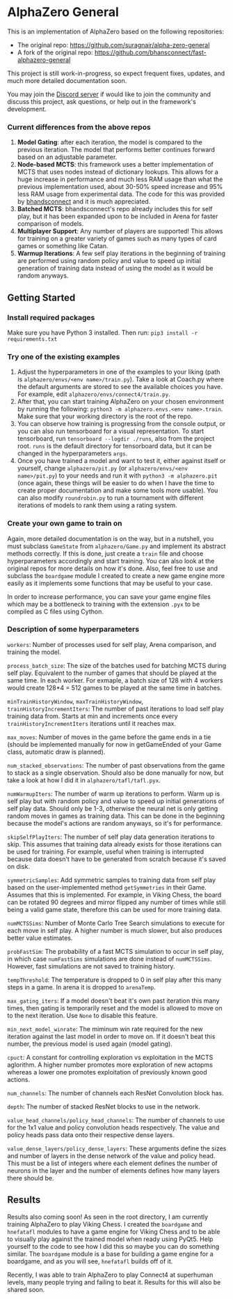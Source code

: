 # AlphaZero General
This is an implementation of AlphaZero based on the following repositories:

* The original repo: https://github.com/suragnair/alpha-zero-general
* A fork of the original repo: https://github.com/bhansconnect/fast-alphazero-general

This project is still work-in-progress, so expect frequent fixes, updates, and much more detailed documentation soon.

You may join the [Discord server](https://discord.gg/MVaHwGZpRC) if would like to join the community and discuss this project, ask questions, or help out in the framework's development.

### Current differences from the above repos
1. **Model Gating**: after each iteration, the model is compared to the previous iteration. The model that performs better continues forward based on an adjustable parameter.
2. **Node-based MCTS**: this framework uses a better implementation of MCTS that uses nodes instead of dictionary lookups. This allows for a huge increase in performance and much less RAM usage than what the previous implementation used, about 30-50% speed increase and 95% less RAM usage from experimental data. The code for this was provided by [bhandsconnect](https://github.com/bhansconnect) and it is much appreciated.
3. **Batched MCTS**: bhandsconnect's repo already includes this for self play, but it has been expanded upon to be included in Arena for faster comparison of models.
4. **Multiplayer Support**: Any number of players are supported! This allows for training on a greater variety of games such as many types of card games or something like Catan.
5. **Warmup Iterations**: A few self play iterations in the beginning of training are performed using random policy and value to speed up initial generation of training data instead of using the model as it would be random anyways.

## Getting Started
### Install required packages
Make sure you have Python 3 installed. Then run:
```pip3 install -r requirements.txt```

### Try one of the existing examples
1. Adjust the hyperparameters in one of the examples to your liking (path is ```alphazero/envs/<env name>/train.py```). Take a look at Coach.py where the default arguments are stored to see the available choices you have. For example, edit ```alphazero/envs/connect4/train.py```.
2. After that, you can start training AlphaZero on your chosen environment by running the following: ```python3 -m alphazero.envs.<env name>.train```. Make sure that your working directory is the root of the repo.
3. You can observe how training is progressing from the console output, or you can also run tensorboard for a visual representation. To start tensorboard, run ```tensorboard --logdir ./runs```, also from the project root. `runs` is the default directory for tensorboard data, but it can be changed in the hyperparameters `args`.
4. Once you have trained a model and want to test it, either against itself or yourself, change ```alphazero/pit.py``` (or ```alphazero/envs/<env name>/pit.py```) to your needs and run it with ```python3 -m alphazero.pit``` (once again, these things will be easier to do when I have the time to create proper documentation and make some tools more usable). You can also modify `roundrobin.py` to run a tournament with different iterations of models to rank them using a rating system.

### Create your own game to train on
Again, more detailed documentation is on the way, but in a nutshell, you must subclass `GameState` from `alphazero/Game.py` and implement its abstract methods correctly. If this is done, just create a `train` file and choose hyperparameters accordingly and start training. You can also look at the original repos for more details on how it's done. Also, feel free to use and subclass the `boardgame` module I created to create a new game engine more easily as it implements some functions that may be useful to your case.

In order to increase performance, you can save your game engine files which may be a bottleneck to training with the extension `.pyx` to be compiled as C files using Cython.

### Description of some hyperparameters
`workers`: Number of processes used for self play, Arena comparison, and training the model.

`process_batch_size`: The size of the batches used for batching MCTS during self play. Equivalent to the number of games that should be played at the same time. In each worker. For exmaple, a batch size of 128 with 4 workers would create 128\*4 = 512 games to be played at the same time in batches.

`minTrainHistoryWindow`, `maxTrainHistoryWindow`, `trainHistoryIncrementIters`: The number of past iterations to load self play training data from. Starts at min and increments once every `trainHistoryIncrementIters` iterations until it reaches max.

`max_moves`: Number of moves in the game before the game ends in a tie (should be implemented manually for now in getGameEnded of your Game class, automatic draw is planned).

`num_stacked_observations`: The number of past observations from the game to stack as a single observation. Should also be done manually for now, but take a look at how I did it in `alphazero/tafl/tafl.pyx`.

`numWarmupIters`: The number of warm up iterations to perform. Warm up is self play but with random policy and value to speed up initial generations of self play data. Should only be 1-3, otherwise the neural net is only getting random moves in games as training data. This can be done in the beginning because the model's actions are random anyways, so it's for performance.

`skipSelfPlayIters`: The number of self play data generation iterations to skip. This assumes that training data already exists for those iterations can be used for training. For example, useful when training is interrupted because data doesn't have to be generated from scratch because it's saved on disk.

`symmetricSamples`: Add symmetric samples to training data from self play based on the user-implemented method `getSymmetries` in their Game. Assumes that this is implemented. For example, in Viking Chess, the board can be rotated 90 degrees and mirror flipped any number of times while still being a valid game state, therefore this can be used for more training data.

`numMCTSSims`: Number of Monte Carlo Tree Search simulations to execute for each move in self play. A higher number is much slower, but also produces better value estimates.

`probFastSim`: The probability of a fast MCTS simulation to occur in self play, in which case `numFastSims` simulations are done instead of `numMCTSSims`. However, fast simulations are not saved to training history.

`tempThreshold`: The temperature is dropped to 0 in self play after this many steps in a game. In arena it is dropped to `arenaTemp`.

`max_gating_iters`: If a model doesn't beat it's own past iteration this many times, then gating is temporarily reset and the model is allowed to move on to the next iteration. Use `None` to disable this feature.

`min_next_model_winrate`: The miminum win rate required for the new iteration against the last model in order to move on. If it doesn't beat this number, the previous model is used again (model gating).

`cpuct`: A constant for controlling exploration vs exploitation in the MCTS aglorithm. A higher number promotes more exploration of new actopms whereas a lower one promotes exploitation of previously known good actions.

`num_channels`: The number of channels each ResNet Convolution block has.

`depth`: The number of stacked ResNet blocks to use in the network.

`value_head_channels/policy_head_channels`: The number of channels to use for the 1x1 value and policy convolution heads respectively. The value and policy heads pass data onto their respective dense layers.

`value_dense_layers/policy_dense_layers`: These arguments define the sizes and number of layers in the dense network of the value and policy head. This must be a list of integers where each element defines the number of neurons in the layer and the number of elements defines how many layers there should be.

## Results
Results also coming soon! As seen in the root directory, I am currently training AlphaZero to play Viking Chess. I created the `boardgame` and `hnefatafl` modules to have a game engine for Viking Chess and to be able to visually play against the trained model when ready using PyQt5. Help yourself to the code to see how I did this so maybe you can do something similar. The `boardgame` module is a base for building a game engine for a boardgame, and as you will see, `hnefatafl` builds off of it.

Recently, I was able to train AlphaZero to play Connect4 at superhuman levels, many people trying and failing to beat it. Results for this will also be shared soon.
